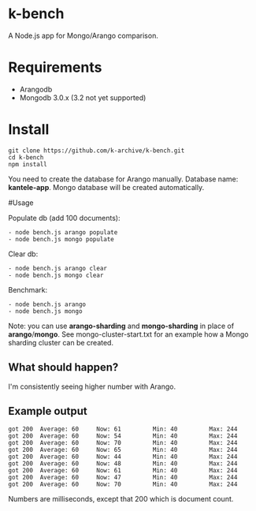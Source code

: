 # k-bench

A Node.js app for Mongo/Arango comparison.

# Requirements

- Arangodb
- Mongodb 3.0.x (3.2 not yet supported)


# Install

```
git clone https://github.com/k-archive/k-bench.git
cd k-bench
npm install
```
You need to create the database for Arango manually. Database name: **kantele-app**. Mongo database will be created automatically.

#Usage

Populate db (add 100 documents):
```
- node bench.js arango populate
- node bench.js mongo populate
```

Clear db:
```
- node bench.js arango clear
- node bench.js mongo clear
```

Benchmark:
```
- node bench.js arango
- node bench.js mongo
```

Note: you can use **arango-sharding** and **mongo-sharding** in place of **arango**/**mongo**. See mongo-cluster-start.txt for an example how a Mongo sharding cluster can be created.

## What should happen?

I'm consistently seeing higher number with Arango.

## Example output

```
got 200  Average: 60     Now: 61         Min: 40         Max: 244
got 200  Average: 60     Now: 54         Min: 40         Max: 244
got 200  Average: 60     Now: 70         Min: 40         Max: 244
got 200  Average: 60     Now: 65         Min: 40         Max: 244
got 200  Average: 60     Now: 44         Min: 40         Max: 244
got 200  Average: 60     Now: 48         Min: 40         Max: 244
got 200  Average: 60     Now: 61         Min: 40         Max: 244
got 200  Average: 60     Now: 47         Min: 40         Max: 244
got 200  Average: 60     Now: 70         Min: 40         Max: 244
```

Numbers are milliseconds, except that 200 which is document count.
